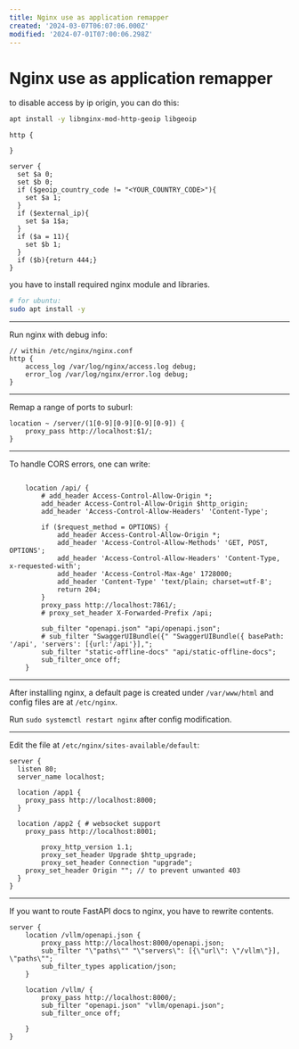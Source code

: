 ```yaml
---
title: Nginx use as application remapper
created: '2024-03-07T06:07:06.000Z'
modified: '2024-07-01T07:00:06.298Z'
---
```


# Nginx use as application remapper

to disable access by ip origin, you can do this:

```bash
apt install -y libnginx-mod-http-geoip libgeoip
```

```nginx
http {
  
}

server {
  set $a 0;
  set $b 0;
  if ($geoip_country_code != "<YOUR_COUNTRY_CODE>"){
    set $a 1;
  }
  if ($external_ip){
    set $a 1$a;
  }
  if ($a = 11){
    set $b 1;
  }
  if ($b){return 444;}
}
```

you have to install required nginx module and libraries.

```bash
# for ubuntu:
sudo apt install -y 
```

---

Run nginx with debug info:

```nginx
// within /etc/nginx/nginx.conf
http {
    access_log /var/log/nginx/access.log debug;
    error_log /var/log/nginx/error.log debug;
}

```

---

Remap a range of ports to suburl:

```nginx
location ~ /server/(1[0-9][0-9][0-9][0-9]) {
    proxy_pass http://localhost:$1/;
}
```

---

To handle CORS errors, one can write:

```nginx

	location /api/ {
		# add_header Access-Control-Allow-Origin *;
		add_header Access-Control-Allow-Origin $http_origin;
		add_header 'Access-Control-Allow-Headers' 'Content-Type';

		if ($request_method = OPTIONS) {
			add_header Access-Control-Allow-Origin *;
			add_header 'Access-Control-Allow-Methods' 'GET, POST, OPTIONS';
			add_header 'Access-Control-Allow-Headers' 'Content-Type, x-requested-with';
			add_header 'Access-Control-Max-Age' 1728000;
			add_header 'Content-Type' 'text/plain; charset=utf-8';
			return 204;
		}
		proxy_pass http://localhost:7861/;
		# proxy_set_header X-Forwarded-Prefix /api;

		sub_filter "openapi.json" "api/openapi.json";
		# sub_filter "SwaggerUIBundle({" "SwaggerUIBundle({ basePath: '/api', 'servers': [{url:'/api'}],";
		sub_filter "static-offline-docs" "api/static-offline-docs";
		sub_filter_once off;
	}
```

---

After installing nginx, a default page is created under `/var/www/html` and config files are at `/etc/nginx`.

Run `sudo systemctl restart nginx` after config modification.

---

Edit the file at `/etc/nginx/sites-available/default`:

```nginx
server {
  listen 80;
  server_name localhost;

  location /app1 {
    proxy_pass http://localhost:8000;
  }

  location /app2 { # websocket support
    proxy_pass http://localhost:8001;

		proxy_http_version 1.1;
		proxy_set_header Upgrade $http_upgrade;
		proxy_set_header Connection "upgrade";
    proxy_set_header Origin ""; // to prevent unwanted 403
  }
}
```

---

If you want to route FastAPI docs to nginx, you have to rewrite contents.

```nginx
server {
	location /vllm/openapi.json {
		proxy_pass http://localhost:8000/openapi.json;
		sub_filter "\"paths\"" "\"servers\": [{\"url\": \"/vllm\"}], \"paths\"";
		sub_filter_types application/json;
	}

	location /vllm/ {
		proxy_pass http://localhost:8000/;
		sub_filter "openapi.json" "vllm/openapi.json";
		sub_filter_once off;

	}
}
```
